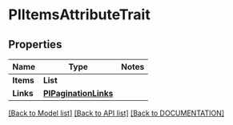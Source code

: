 # PIItemsAttributeTrait

## Properties
Name | Type | Notes
------------ | ------------- | -------------
**Items** | **List<PIAttributeTrait>**
**Links** | **[**PIPaginationLinks**](../Model/PIPaginationLinks.md)**

[[Back to Model list]](../../DOCUMENTATION.md#documentation-for-models) [[Back to API list]](../../DOCUMENTATION.md#documentation-for-api-endpoints) [[Back to DOCUMENTATION]](../../DOCUMENTATION.md)
